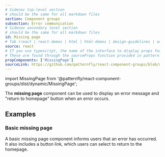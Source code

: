 ```yaml
---
# Sidenav top-level section
# should be the same for all markdown files
section: Component groups
subsection: Error communication
# Sidenav secondary level section
# should be the same for all markdown files
id: Missing page
# Tab (react | react-demos | html | html-demos | design-guidelines | accessibility)
source: react
# If you use typescript, the name of the interface to display props for
# These are found through the sourceProps function provided in patternfly-docs.source.js
propComponents: ['MissingPage']
sourceLink: https://github.com/patternfly/react-component-groups/blob/main/packages/module/patternfly-docs/content/extensions/component-groups/examples/MissingPage/MissingPage.md
---
```


import MissingPage from '@patternfly/react-component-groups/dist/dynamic/MissingPage';

The **missing page** component can be used to display an error message and "return to homepage" button when an error occurs.

## Examples

### Basic missing page

A basic missing page component informs users that an error has occurred. It also includes a button link, which users can select to return to the homepage.  

```js file="./MissingPageExample.tsx"

```